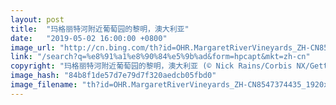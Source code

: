 ```yaml
---
layout: post
title:  "玛格丽特河附近葡萄园的黎明，澳大利亚"
date:   "2019-05-02 16:00:00 +0800"
image_url: "http://cn.bing.com/th?id=OHR.MargaretRiverVineyards_ZH-CN8547374435_1920x1080.jpg&rf=LaDigue_1920x1080.jpg&pid=hp"
link: "/search?q=%e8%91%a1%e8%90%84%e5%9b%ad&form=hpcapt&mkt=zh-cn"
copyright: "玛格丽特河附近葡萄园的黎明，澳大利亚 (© Nick Rains/Corbis NX/Getty Images)"
image_hash: "84b8f1de57d7e79d7f320aedcb05fbd0"
image_filename: "th?id=OHR.MargaretRiverVineyards_ZH-CN8547374435_1920x1080.jpg&rf=LaDigue_1920x1080.jpg&pid=hp"
---
```

